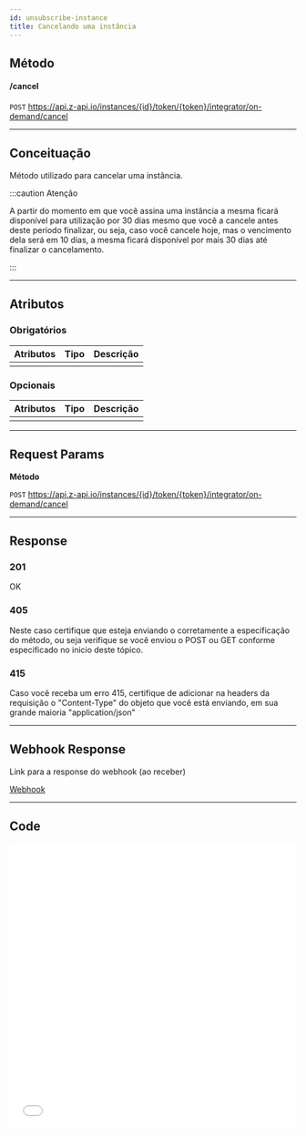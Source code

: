 ```yaml
---
id: unsubscribe-instance
title: Cancelando uma instância
---
```


## Método

#### /cancel

`POST` https://api.z-api.io/instances/{id}/token/{token}/integrator/on-demand/cancel

---

## Conceituação

Método utilizado para cancelar uma instância.

:::caution Atenção

A partir do momento em que você assina uma instância a mesma ficará disponível para utilização por 30 dias mesmo que você a cancele antes deste período finalizar, ou seja, caso você cancele hoje, mas o vencimento dela será em 10 dias, a mesma ficará disponível por mais 30 dias até finalizar o cancelamento.

:::

---

## Atributos

### Obrigatórios

| Atributos | Tipo | Descrição |
| :-------- | :--: | :-------- |
|           |      |           |

### Opcionais

| Atributos | Tipo | Descrição |
| :-------- | :--: | :-------- |
|           |      |           |

---

## Request Params

**Método**

`POST` https://api.z-api.io/instances/{id}/token/{token}/integrator/on-demand/cancel

---

## Response

### 201

OK

### 405

Neste caso certifique que esteja enviando o corretamente a especificação do método, ou seja verifique se você enviou o POST ou GET conforme especificado no inicio deste tópico.

### 415

Caso você receba um erro 415, certifique de adicionar na headers da requisição o "Content-Type" do objeto que você está enviando, em sua grande maioria "application/json"

---

## Webhook Response

Link para a response do webhook (ao receber)

[Webhook](../webhooks/on-message-received#response)

---

## Code

<iframe src="//api.apiembed.com/?source=https://raw.githubusercontent.com/Z-API/z-api-docs/main/json-examples/unsubscribe-instance.json&targets=all" frameborder="0" scrolling="no" width="100%" height="500px" seamless></iframe>
